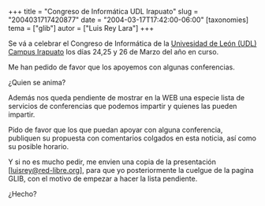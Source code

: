 +++
title = "Congreso de Informática UDL Irapuato"
slug = "2004031717420877"
date = "2004-03-17T17:42:00-06:00"
[taxonomies]
tema = ["glib"]
autor = ["Luis Rey Lara"]
+++

Se vá a celebrar el Congreso de Informática de la [Univesidad de León
(UDL) Campus
Irapuato](http://www.udl.edu.mx/cgi-bin/datosplantel.cgi?plantel=10) los
días 24,25 y 26 de Marzo del año en curso.

Me han pedido de favor que los apoyemos con algunas conferencias.

¿Quien se anima?

<!-- more -->
Además nos queda pendiente de mostrar en la WEB una especie lista de
servicios de conferencias que podemos impartir y quienes las pueden
impartir.

Pido de favor que los que puedan apoyar con alguna conferencia,
publiquen su propuesta con comentarios colgados en esta noticia, así
como su posible horario.

Y si no es mucho pedir, me envien una copia de la presentación
\[luisrey@red-libre.org\], para que yo posteriormente la cuelgue de la
pagina GLIB, con el motivo de empezar a hacer la lista pendiente.

¿Hecho?

